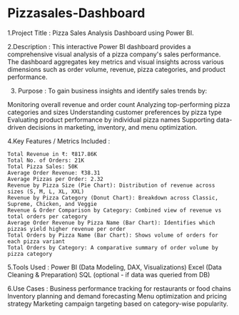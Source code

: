 # Pizzasales-Dashboard
1.Project Title :
Pizza Sales Analysis Dashboard using Power BI.

2.Description :
This interactive Power BI dashboard provides a comprehensive visual analysis of a pizza company's sales performance. The dashboard aggregates key metrics and visual insights across various dimensions such as order volume, revenue, pizza categories, and product performance.

3. Purpose :
To gain business insights and identify sales trends by:

Monitoring overall revenue and order count
Analyzing top-performing pizza categories and sizes
Understanding customer preferences by pizza type
Evaluating product performance by individual pizza names
Supporting data-driven decisions in marketing, inventory, and menu optimization.

4.Key Features / Metrics Included :

    Total Revenue in ₹: ₹817.86K
    Total No. of Orders: 21K
    Total Pizza Sales: 50K
    Average Order Revenue: ₹38.31
    Average Pizzas per Order: 2.32
    Revenue by Pizza Size (Pie Chart): Distribution of revenue across sizes (S, M, L, XL, XXL)
    Revenue by Pizza Category (Donut Chart): Breakdown across Classic, Supreme, Chicken, and Veggie
    Revenue & Order Comparison by Category: Combined view of revenue vs total orders per category
    Average Order Revenue by Pizza Name (Bar Chart): Identifies which pizzas yield higher revenue per order
    Total Orders by Pizza Name (Bar Chart): Shows volume of orders for each pizza variant
    Total Orders by Category: A comparative summary of order volume by pizza category

5.Tools Used :
  Power BI (Data Modeling, DAX, Visualizations)
  Excel (Data Cleaning & Preparation)
  SQL (optional - if data was queried from DB)

6.Use Cases :
  Business performance tracking for restaurants or food chains
  Inventory planning and demand forecasting
  Menu optimization and pricing strategy
  Marketing campaign targeting based on category-wise popularity.


